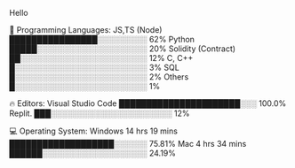 Hello



💬 Programming Languages: 
JS,TS (Node)                          ████████████████░░░░░░░░░   62% 
Python                                █████░░░░░░░░░░░░░░░░░░░░   20%
Solidity (Contract)                   ██░░░░░░░░░░░░░░░░░░░░░░░   12%
C, C++                                █░░░░░░░░░░░░░░░░░░░░░░░░   3%
SQL                                   █░░░░░░░░░░░░░░░░░░░░░░░░   2%
Others                                █░░░░░░░░░░░░░░░░░░░░░░░░   1%

🔥 Editors: 
Visual Studio Code                    ██████████████████████░░░   100.0%
Replit.                        ███░░░░░░░░░░░░░░░░░░░░░░   12%

💻 Operating System: 
Windows                  14 hrs 19 mins      ███████████████████░░░░░░   75.81% 
Mac                      4 hrs 34 mins       ██████░░░░░░░░░░░░░░░░░░░   24.19%
